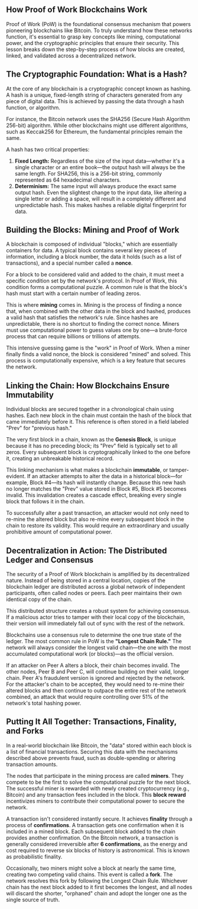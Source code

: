 ## How Proof of Work Blockchains Work

Proof of Work (PoW) is the foundational consensus mechanism that powers pioneering blockchains like Bitcoin. To truly understand how these networks function, it's essential to grasp key concepts like mining, computational power, and the cryptographic principles that ensure their security. This lesson breaks down the step-by-step process of how blocks are created, linked, and validated across a decentralized network.

## The Cryptographic Foundation: What is a Hash?

At the core of any blockchain is a cryptographic concept known as hashing. A hash is a unique, fixed-length string of characters generated from any piece of digital data. This is achieved by passing the data through a hash function, or algorithm.

For instance, the Bitcoin network uses the SHA256 (Secure Hash Algorithm 256-bit) algorithm. While other blockchains might use different algorithms, such as Keccak256 for Ethereum, the fundamental principles remain the same.

A hash has two critical properties:

1.  **Fixed Length:** Regardless of the size of the input data—whether it's a single character or an entire book—the output hash will always be the same length. For SHA256, this is a 256-bit string, commonly represented as 64 hexadecimal characters.
2.  **Determinism:** The same input will always produce the exact same output hash. Even the slightest change to the input data, like altering a single letter or adding a space, will result in a completely different and unpredictable hash. This makes hashes a reliable digital fingerprint for data.

## Building the Blocks: Mining and Proof of Work

A blockchain is composed of individual "blocks," which are essentially containers for data. A typical block contains several key pieces of information, including a block number, the data it holds (such as a list of transactions), and a special number called a **nonce**.

For a block to be considered valid and added to the chain, it must meet a specific condition set by the network's protocol. In Proof of Work, this condition forms a computational puzzle. A common rule is that the block's hash must start with a certain number of leading zeros.

This is where **mining** comes in. Mining is the process of finding a nonce that, when combined with the other data in the block and hashed, produces a valid hash that satisfies the network's rule. Since hashes are unpredictable, there is no shortcut to finding the correct nonce. Miners must use computational power to guess values one by one—a brute-force process that can require billions or trillions of attempts.

This intensive guessing game is the "work" in Proof of Work. When a miner finally finds a valid nonce, the block is considered "mined" and solved. This process is computationally expensive, which is a key feature that secures the network.

## Linking the Chain: How Blockchains Ensure Immutability

Individual blocks are secured together in a chronological chain using hashes. Each new block in the chain must contain the hash of the block that came immediately before it. This reference is often stored in a field labeled "Prev" for "previous hash."

The very first block in a chain, known as the **Genesis Block**, is unique because it has no preceding block; its "Prev" field is typically set to all zeros. Every subsequent block is cryptographically linked to the one before it, creating an unbreakable historical record.

This linking mechanism is what makes a blockchain **immutable**, or tamper-evident. If an attacker attempts to alter the data in a historical block—for example, Block #4—its hash will instantly change. Because this new hash no longer matches the "Prev" value stored in Block #5, Block #5 becomes invalid. This invalidation creates a cascade effect, breaking every single block that follows it in the chain.

To successfully alter a past transaction, an attacker would not only need to re-mine the altered block but also re-mine every subsequent block in the chain to restore its validity. This would require an extraordinary and usually prohibitive amount of computational power.

## Decentralization in Action: The Distributed Ledger and Consensus

The security of a Proof of Work blockchain is amplified by its decentralized nature. Instead of being stored in a central location, copies of the blockchain ledger are distributed across a global network of independent participants, often called nodes or peers. Each peer maintains their own identical copy of the chain.

This distributed structure creates a robust system for achieving consensus. If a malicious actor tries to tamper with their local copy of the blockchain, their version will immediately fall out of sync with the rest of the network.

Blockchains use a consensus rule to determine the one true state of the ledger. The most common rule in PoW is the **"Longest Chain Rule."** The network will always consider the longest valid chain—the one with the most accumulated computational work (or blocks)—as the official version.

If an attacker on Peer A alters a block, their chain becomes invalid. The other nodes, Peer B and Peer C, will continue building on their valid, longer chain. Peer A's fraudulent version is ignored and rejected by the network. For the attacker's chain to be accepted, they would need to re-mine their altered blocks and then continue to outpace the entire rest of the network combined, an attack that would require controlling over 51% of the network's total hashing power.

## Putting It All Together: Transactions, Finality, and Forks

In a real-world blockchain like Bitcoin, the "data" stored within each block is a list of financial transactions. Securing this data with the mechanisms described above prevents fraud, such as double-spending or altering transaction amounts.

The nodes that participate in the mining process are called **miners**. They compete to be the first to solve the computational puzzle for the next block. The successful miner is rewarded with newly created cryptocurrency (e.g., Bitcoin) and any transaction fees included in the block. This **block reward** incentivizes miners to contribute their computational power to secure the network.

A transaction isn't considered instantly secure. It achieves **finality** through a process of **confirmations**. A transaction gets one confirmation when it is included in a mined block. Each subsequent block added to the chain provides another confirmation. On the Bitcoin network, a transaction is generally considered irreversible after **6 confirmations**, as the energy and cost required to reverse six blocks of history is astronomical. This is known as probabilistic finality.

Occasionally, two miners might solve a block at nearly the same time, creating two competing valid chains. This event is called a **fork**. The network resolves this fork by following the Longest Chain Rule. Whichever chain has the next block added to it first becomes the longest, and all nodes will discard the shorter, "orphaned" chain and adopt the longer one as the single source of truth.